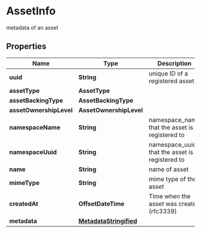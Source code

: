 

# AssetInfo

metadata of an asset

## Properties

| Name | Type | Description | Notes |
|------------ | ------------- | ------------- | -------------|
|**uuid** | **String** | unique ID of a registered asset |  [optional] |
|**assetType** | **AssetType** |  |  [optional] |
|**assetBackingType** | **AssetBackingType** |  |  [optional] |
|**assetOwnershipLevel** | **AssetOwnershipLevel** |  |  [optional] |
|**namespaceName** | **String** | namespace_name that the asset is registered to |  [optional] |
|**namespaceUuid** | **String** | namespace_uuid that the asset is registered to |  [optional] |
|**name** | **String** | name of asset |  [optional] |
|**mimeType** | **String** | mime type of the asset |  [optional] |
|**createdAt** | **OffsetDateTime** | Time when the asset was created (rfc3339) |  [optional] [readonly] |
|**metadata** | [**MetadataStringified**](MetadataStringified.md) |  |  [optional] |




